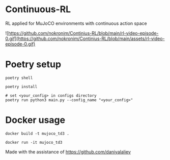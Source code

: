 # Continuous-RL

RL applied for MuJoCO environments with continuous action space

![https://github.com/nokronim/Continius-RL/blob/main/rl-video-episode-0.gif](https://github.com/nokronim/Continius-RL/blob/main/assets/rl-video-episode-0.gif)

# Poetry setup
```
poetry shell

poetry install

# set <your_config> in configs directory
poetry run python3 main.py --config_name "<your_config>"
```

# Docker usage
```
docker build -t mujoco_td3 .

docker run -it mujoco_td3
```
Made with the assistance of https://github.com/daniyalaliev
